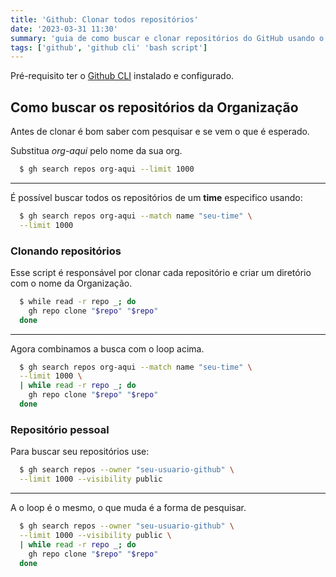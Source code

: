 ```yaml
---
title: 'Github: Clonar todos repositórios'
date: '2023-03-31 11:30'
summary: 'guia de como buscar e clonar repositórios do GitHub usando o GitHub CLI'
tags: ['github', 'github cli' 'bash script']
---
```


Pré-requisito ter o [Github CLI](https://cli.github.com/) instalado e configurado.

## Como buscar os repositórios da **Organização**

Antes de clonar é bom saber com pesquisar e se vem o que é esperado.

Substitua *org-aqui* pelo nome da sua org.

```bash
  $ gh search repos org-aqui --limit 1000
```

---

É possível buscar todos os repositórios de um **time** especifico usando:

```bash
  $ gh search repos org-aqui --match name "seu-time" \
  --limit 1000
```

### Clonando repositórios

Esse script é responsável por clonar cada repositório e criar um diretório com o nome da Organização.

```bash
  $ while read -r repo _; do
    gh repo clone "$repo" "$repo"
  done
```

---

Agora combinamos a busca com o loop acima.

```bash
  $ gh search repos org-aqui --match name "seu-time" \
  --limit 1000 \
  | while read -r repo _; do
    gh repo clone "$repo" "$repo"
  done
```

### Repositório pessoal

Para buscar seu repositórios use:

```bash
  $ gh search repos --owner "seu-usuario-github" \
  --limit 1000 --visibility public 
```

---

A o loop é o mesmo, o que muda é a forma de pesquisar.

```bash
  $ gh search repos --owner "seu-usuario-github" \
  --limit 1000 --visibility public \
  | while read -r repo _; do
    gh repo clone "$repo" "$repo"
  done
```
